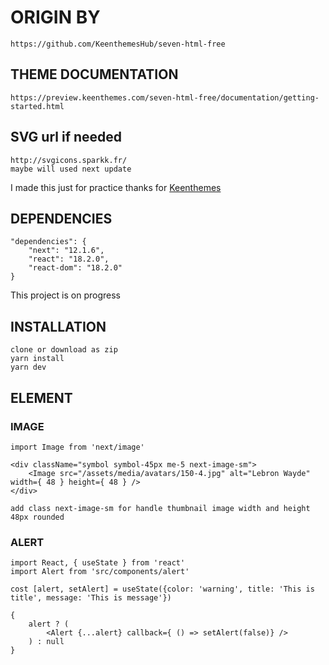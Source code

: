 # ORIGIN BY

    https://github.com/KeenthemesHub/seven-html-free

## THEME DOCUMENTATION

    https://preview.keenthemes.com/seven-html-free/documentation/getting-started.html

## SVG url if needed

    http://svgicons.sparkk.fr/
    maybe will used next update

I made this just for practice
thanks for [Keenthemes](https://github.com/KeenthemesHub)

## DEPENDENCIES

    "dependencies": {
        "next": "12.1.6",
        "react": "18.2.0",
        "react-dom": "18.2.0"
    }

This project is on progress

## INSTALLATION

    clone or download as zip
    yarn install
    yarn dev

## ELEMENT

### IMAGE

    import Image from 'next/image'

    <div className="symbol symbol-45px me-5 next-image-sm">
        <Image src="/assets/media/avatars/150-4.jpg" alt="Lebron Wayde" width={ 48 } height={ 48 } />
    </div>

    add class next-image-sm for handle thumbnail image width and height 48px rounded

### ALERT

    import React, { useState } from 'react'
    import Alert from 'src/components/alert'

    cost [alert, setAlert] = useState({color: 'warning', title: 'This is title', message: 'This is message'})

    {
        alert ? (
            <Alert {...alert} callback={ () => setAlert(false)} />
        ) : null
    }
